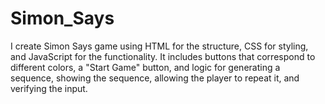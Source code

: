 # Simon_Says
I create Simon Says game using HTML for the structure, CSS for styling, and JavaScript for the functionality. It includes buttons that correspond to different colors, a "Start Game" button, and logic for generating a sequence, showing the sequence, allowing the player to repeat it, and verifying the input.
